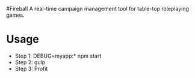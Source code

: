 #Fireball
A real-time campaign management tool for table-top roleplaying games.

# Usage
- Step 1: DEBUG=myapp:* npm start
- Step 2: gulp
- Step 3: Profit
